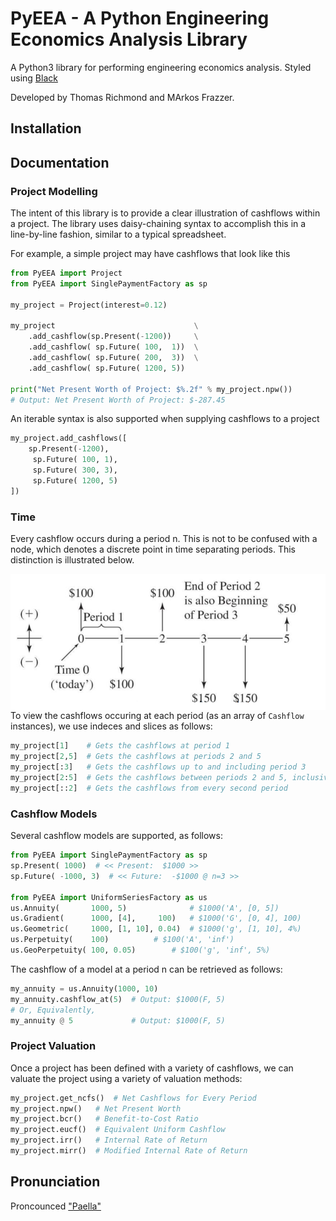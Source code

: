 # PyEEA - A Python Engineering Economics Analysis Library
<img align='right' src='./assets/logo.ico' alt=''/>

A Python3 library for performing engineering economics analysis. Styled using [Black](https://github.com/psf/black)

Developed by Thomas Richmond and MArkos Frazzer.

## Installation

## Documentation

### Project Modelling

The intent of this library is to provide a clear illustration of cashflows within a project. 
The library uses daisy-chaining syntax to accomplish this in a line-by-line fashion,
similar to a typical spreadsheet.

For example, a simple project may have cashflows that look like this


``` Python
from PyEEA import Project
from PyEEA import SinglePaymentFactory as sp

my_project = Project(interest=0.12)

my_project                               \
    .add_cashflow(sp.Present(-1200))     \
    .add_cashflow( sp.Future( 100,  1))  \
    .add_cashflow( sp.Future( 200,  3))  \
    .add_cashflow( sp.Future( 1200, 5))

print("Net Present Worth of Project: $%.2f" % my_project.npw())
# Output: Net Present Worth of Project: $-287.45
```

An iterable syntax is also supported when supplying cashflows to a project
``` Python
my_project.add_cashflows([
    sp.Present(-1200),
     sp.Future( 100, 1),
     sp.Future( 300, 3),
     sp.Future( 1200, 5)
])
```

### Time

Every cashflow occurs during a period n. This is not to be confused with a node, which denotes a discrete point in time separating periods. This distinction is illustrated below.

<img align='right' src='./assets/TimeNotation.png' alt=''/>

To view the cashflows occuring at each period (as an array of `Cashflow` instances), we use indeces and slices as follows:
``` Python
my_project[1]    # Gets the cashflows at period 1
my_project[2,5]  # Gets the cashflows at periods 2 and 5
my_project[:3]   # Gets the cashflows up to and including period 3
my_project[2:5]  # Gets the cashflows between periods 2 and 5, inclusive
my_project[::2]  # Gets the cashflows from every second period
```

### Cashflow Models

Several cashflow models are supported, as follows:

``` Python
from PyEEA import SinglePaymentFactory as sp
sp.Present( 1000)  # << Present:  $1000 >>
sp.Future( -1000, 3)  # << Future:  -$1000 @ n=3 >>

from PyEEA import UniformSeriesFactory as us
us.Annuity(       1000, 5)              # $1000('A', [0, 5])
us.Gradient(      1000, [4],     100)   # $1000('G', [0, 4], 100)
us.Geometric(     1000, [1, 10], 0.04)  # $1000('g', [1, 10], 4%)
us.Perpetuity(    100)			# $100('A', 'inf')
us.GeoPerpetuity( 100, 0.05)		# $100('g', 'inf', 5%)
```

The cashflow of a model at a period n can be retrieved as follows:

``` Python
my_annuity = us.Annuity(1000, 10)
my_annuity.cashflow_at(5)  # Output: $1000(F, 5)
# Or, Equivalently,
my_annuity @ 5             # Output: $1000(F, 5)
```

### Project Valuation

Once a project has been defined with a variety of cashflows, we can valuate the project using a variety of valuation methods:

``` Python
my_project.get_ncfs()  # Net Cashflows for Every Period
my_project.npw()   # Net Present Worth
my_project.bcr()   # Benefit-to-Cost Ratio
my_project.eucf()  # Equivalent Uniform Cashflow
my_project.irr()   # Internal Rate of Return
my_project.mirr()  # Modified Internal Rate of Return
```

## Pronunciation

Proncounced ["Paella"](https://howdoyousaythatword.com/word/paella-spanish/)
